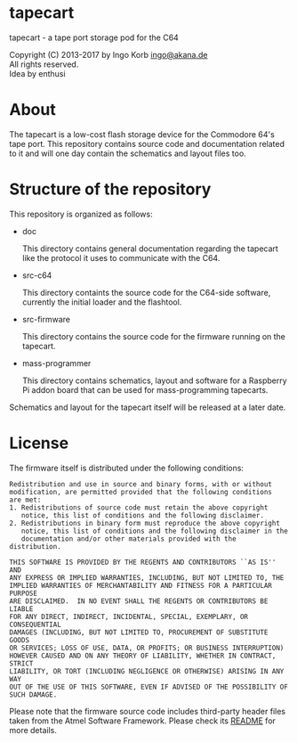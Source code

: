 # tapecart #

tapecart - a tape port storage pod for the C64

Copyright (C) 2013-2017 by Ingo Korb <ingo@akana.de>  
All rights reserved.  
Idea by enthusi  

# About #

The tapecart is a low-cost flash storage device for the Commodore 64's
tape port. This repository contains source code and documentation
related to it and will one day contain the schematics and layout files too.

# Structure of the repository #

This repository is organized as follows:

* doc

    This directory contains general documentation regarding the
    tapecart like the protocol it uses to communicate with the C64.

* src-c64

    This directory containts the source code for the C64-side
    software, currently the initial loader and the flashtool.

* src-firmware

    This directory contains the source code for the firmware running
    on the tapecart.

* mass-programmer

    This directory contains schematics, layout and software for a
    Raspberry Pi addon board that can be used for mass-programming
    tapecarts.

Schematics and layout for the tapecart itself will be released at a
later date.

# License #

The firmware itself is distributed under the following conditions:

    Redistribution and use in source and binary forms, with or without
    modification, are permitted provided that the following conditions
    are met:
    1. Redistributions of source code must retain the above copyright
       notice, this list of conditions and the following disclaimer.
    2. Redistributions in binary form must reproduce the above copyright
       notice, this list of conditions and the following disclaimer in the
       documentation and/or other materials provided with the distribution.

    THIS SOFTWARE IS PROVIDED BY THE REGENTS AND CONTRIBUTORS ``AS IS'' AND
    ANY EXPRESS OR IMPLIED WARRANTIES, INCLUDING, BUT NOT LIMITED TO, THE
    IMPLIED WARRANTIES OF MERCHANTABILITY AND FITNESS FOR A PARTICULAR PURPOSE
    ARE DISCLAIMED.  IN NO EVENT SHALL THE REGENTS OR CONTRIBUTORS BE LIABLE
    FOR ANY DIRECT, INDIRECT, INCIDENTAL, SPECIAL, EXEMPLARY, OR CONSEQUENTIAL
    DAMAGES (INCLUDING, BUT NOT LIMITED TO, PROCUREMENT OF SUBSTITUTE GOODS
    OR SERVICES; LOSS OF USE, DATA, OR PROFITS; OR BUSINESS INTERRUPTION)
    HOWEVER CAUSED AND ON ANY THEORY OF LIABILITY, WHETHER IN CONTRACT, STRICT
    LIABILITY, OR TORT (INCLUDING NEGLIGENCE OR OTHERWISE) ARISING IN ANY WAY
    OUT OF THE USE OF THIS SOFTWARE, EVEN IF ADVISED OF THE POSSIBILITY OF
    SUCH DAMAGE.


Please note that the firmware source code includes third-party header files
taken from the Atmel Software Framework. Please check its
[README](src-firmware/README.md) for more details.

